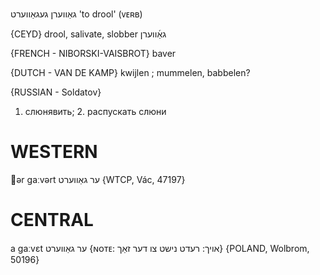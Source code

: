 גאַווערן
געגאַווערט
'to drool'
(ᴠᴇʀʙ)

{CEYD}
drool, salivate, slobber גאַ֜ווערן

{FRENCH - NIBORSKI-VAISBROT}
baver

{DUTCH - VAN DE KAMP}
kwijlen ; mummelen, babbelen?

{RUSSIAN - Soldatov}
1. слюнявить; 2. распускать слюни

WESTERN
========

ər gaːvərt ער גאַווערט {WTCP, Vác, 47197}

CENTRAL
========

a gaːvɛt ער גאַווערט {ɴᴏᴛᴇ: אויך: רעדט נישט צו דער זאַך} {POLAND, Wolbrom, 50196}
